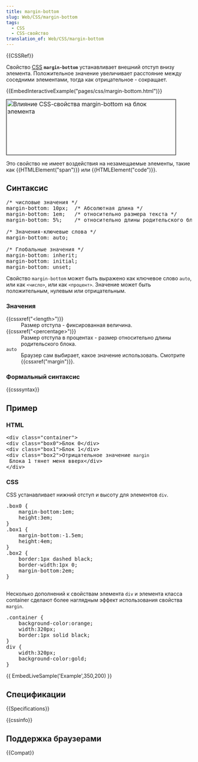 ```yaml
---
title: margin-bottom
slug: Web/CSS/margin-bottom
tags:
  - CSS
  - CSS-свойство
translation_of: Web/CSS/margin-bottom
---
```

<div>{{CSSRef}}</div>

<p>Свойство <a href="/en-US/docs/CSS" title="CSS">CSS</a>  <strong><code>margin-bottom</code></strong> устанавливает внешний отступ внизу элемента. Положительное значение увеличивает расстояние между соседними элементами, тогда как отрицательное - сокращает.</p>

<div>{{EmbedInteractiveExample("pages/css/margin-bottom.html")}}</div>

<p>                        <img alt="Влияние CSS-свойства margin-bottom на блок элемента" src="https://mdn.mozillademos.org/files/16471/margin-bottomru.png" style="border-style: solid; border-width: 1px; font-size: 1rem; height: 150px; letter-spacing: -0.00278rem; width: 459px;"></p>

<p>Это свойство не имеет воздействия на незамещаемые элементы, такие как {{HTMLElement("span")}} или {{HTMLElement("code")}}.</p>

<h2 id="Синтаксис">Синтаксис</h2>

<pre class="brush:css no-line-numbers">/* числовые значения */
margin-bottom: 10px;  /* Абсолютная длина */
margin-bottom: 1em;   /* относительно размера текста */
margin-bottom: 5%;    /* относительно длины родительского блока */

/* Значения-ключевые слова */
margin-bottom: auto;

/* Глобальные значения */
margin-bottom: inherit;
margin-bottom: initial;
margin-bottom: unset;
</pre>

<p>Свойство <code>margin-bottom</code> может быть выражено как ключевое слово <code>auto</code>, или как <code>&lt;число&gt;</code>, или как <code>&lt;процент&gt;</code>. Значение может быть положительным, нулевым или отрицательным.</p>

<h3 id="Values">Значения</h3>

<dl>
 <dt>{{cssxref("&lt;length&gt;")}}</dt>
 <dd>Размер отступа - фиксированная величина.</dd>
 <dt>{{cssxref("&lt;percentage&gt;")}}</dt>
 <dd>Размер отступа в процентах - размер относительно длины родительского блока.</dd>
 <dt><code>auto</code></dt>
 <dd>Браузер сам выбирает, какое значение использовать. Смотрите {{cssxref("margin")}}.</dd>
</dl>

<h3 id="Формальный_синтаксис">Формальный синтаксис</h3>

{{csssyntax}}

<h2 id="Example">Пример</h2>

<h3 id="HTML">HTML</h3>

<pre class="brush: html">&lt;div class="container"&gt;
&lt;div class="box0"&gt;Блок 0&lt;/div&gt;
&lt;div class="box1"&gt;Блок 1&lt;/div&gt;
&lt;div class="box2"&gt;Отрицательное значение <code>margin</code> Блока 1 тянет меня вверх&lt;/div&gt;
&lt;/div&gt;</pre>

<h3 id="CSS">CSS</h3>

<p>CSS устанавливает нижний отступ и высоту для элементов <code>div</code>.</p>

<pre class="brush: css">.box0 {
    margin-bottom:1em;
    height:3em;
}
.box1 {
    margin-bottom:-1.5em;
    height:4em;
}
.box2 {
    border:1px dashed black;
    border-width:1px 0;
    margin-bottom:2em;
}

</pre>

<p>Несколько дополнений к свойствам элемента <code>div</code> и элемента класса container сделают более наглядным эффект использования свойства <code>margin</code>.</p>

<pre class="brush: css">.container {
    background-color:orange;
    width:320px;
    border:1px solid black;
}
div {
    width:320px;
    background-color:gold;
}</pre>

<p>{{ EmbedLiveSample('Example',350,200) }}</p>

<h2 id="Спецификации">Спецификации</h2>

{{Specifications}}

<p>{{cssinfo}}</p>

<h2 id="Browser_Compatibility">Поддержка браузерами</h2>
<p>{{Compat}}</p>
